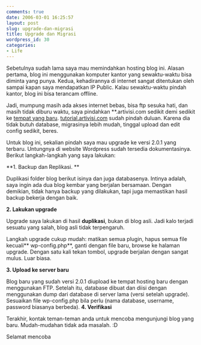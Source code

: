 ```yaml
---
comments: true
date: 2006-03-01 16:25:57
layout: post
slug: upgrade-dan-migrasi
title: Upgrade dan Migrasi
wordpress_id: 30
categories:
- Life
---
```


Sebetulnya sudah lama saya mau memindahkan hosting blog ini. Alasan pertama, blog ini menggunakan komputer kantor yang sewaktu-waktu bisa diminta yang punya. Kedua, kehadirannya di internet sangat ditentukan oleh sampai kapan saya mendapatkan IP Public. Kalau sewaktu-waktu pindah kantor, blog ini bisa terancam offline.

Jadi, mumpung masih ada akses internet bebas, bisa ftp sesuka hati, dan masih tidak diburu waktu, saya pindahkan **.artivisi.com sedikit demi sedikit ke [tempat yang baru](http://www.icthosting.com). [tutorial.artivisi.com](http://tutorial.artivisi.com) sudah pindah duluan. Karena dia tidak butuh database, migrasinya lebih mudah, tinggal upload dan edit config sedikit, beres.

Untuk blog ini, sekalian pindah saya mau upgrade ke versi 2.0.1 yang terbaru. Untungnya di website Wordpress sudah tersedia dokumentasinya. Berikut langkah-langkah yang saya lakukan:

**1. Backup dan Replikasi.  **

Duplikasi folder blog berikut isinya dan juga databasenya. Intinya adalah, saya ingin ada dua blog kembar yang berjalan bersamaan. Dengan demikian, tidak hanya backup yang dilakukan, tapi juga memastikan hasil backup bekerja dengan baik.

**2. Lakukan upgrade**

Upgrade saya lakukan di hasil **duplikasi**, bukan di blog asli. Jadi kalo terjadi sesuatu yang salah, blog asli tidak terpengaruh.

Langkah upgrade cukup mudah: matikan semua plugin, hapus semua file kecuali** wp-config.php**, ganti dengan file baru, browse ke halaman upgrade. Dengan satu kali tekan tombol, upgrade berjalan dengan sangat mulus. Luar biasa.

**3. Upload ke server baru**

Blog baru yang sudah versi 2.0.1 diupload ke tempat hosting baru dengan menggunakan FTP. Setelah itu, database dibuat dan diisi dengan menggunakan dump dari database di server lama (versi setelah upgrade). Sesuaikan file wp-config.php bila perlu (nama database, username, password biasanya berbeda).
**4. Verifikasi**

Terakhir, kontak teman-teman anda untuk mencoba mengunjungi blog yang baru. Mudah-mudahan tidak ada masalah. :D

Selamat mencoba
